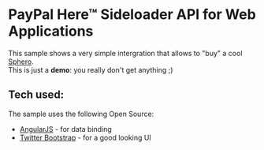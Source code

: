 PayPal Here&trade; Sideloader API for Web Applications
======
This sample shows a very simple intergration that allows to "buy" a cool [Sphero](http://www.gosphero.com/).  
This is just a **demo**: you really don't get anything ;)

Tech used:
---
The sample uses the following Open Source:
- [AngularJS](http://angularjs.org/) - for data binding
- [Twitter Bootstrap](http://twitter.github.com/bootstrap/) - for a good looking UI